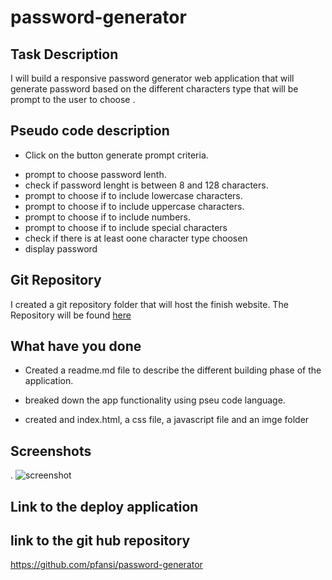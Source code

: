 # password-generator

## Task Description

I will build a responsive password generator web application that will generate password based on the different characters type that will be prompt to the user to choose .

## Pseudo code description

- Click on the button generate prompt criteria.

* prompt to choose password lenth.
* check if password lenght is between 8 and 128 characters.
* prompt to choose if to include lowercase characters.
* prompt to choose if to include uppercase characters.
* prompt to choose if to include numbers.
* prompt to choose if to include special characters
* check if there is at least oone character type choosen
* display password

## Git Repository

I created a git repository folder that will host the finish website. The Repository will be found [here](https://github.com/pfansi/password-generator)

## What have you done

- Created a readme.md file to describe the different building phase of the application.

- breaked down the app functionality using pseu code language.

- created and index.html, a css file, a javascript file and an imge folder

## Screenshots

. ![screenshot](.\assets\images\finished_website.jpg)

## Link to the deploy application

## link to the git hub repository

https://github.com/pfansi/password-generator
